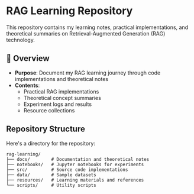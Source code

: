 # RAG Learning Repository



This repository contains my learning notes, practical implementations, and theoretical summaries on Retrieval-Augmented Generation (RAG) technology.

## 📌 Overview
- **Purpose**: Document my RAG learning journey through code implementations and theoretical notes
- **Contents**:
  - Practical RAG implementations
  - Theoretical concept summaries
  - Experiment logs and results
  - Resource collections

## Repository Structure
Here's a directory for the repository:

```
rag-learning/
├── docs/        # Documentation and theoretical notes
├── notebooks/   # Jupyter notebooks for experiments
├── src/         # Source code implementations
├── data/        # Sample datasets
├── resources/   # Learning materials and references
└── scripts/     # Utility scripts
```